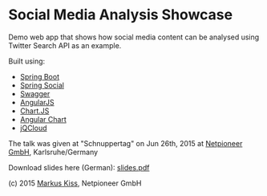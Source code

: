 # Social Media Analysis Showcase

Demo web app that shows how social media content can be analysed using Twitter Search API as an example.

Built using:
* <a href="http://projects.spring.io/spring-boot">Spring Boot</a>
* <a href="http://projects.spring.io/spring-social">Spring Social</a>
* <a href="http://swagger.io">Swagger</a></li>
* <a href="http://www.angularjs.org">AngularJS</a></li>
* <a href="http://www.chartjs.org">Chart.JS</a></li>
* <a href="http://jtblin.github.io/angular-chart.js">Angular Chart</a>
* <a href="http://mistic100.github.io/jQCloud">jQCloud</a></li>

The talk was given at "Schnuppertag" on Jun 26th, 2015 at <a href="http://www.netpioneer.de">Netpioneer GmbH</a>, Karlsruhe/Germany

Download slides here (German): <a href="http://www.markus-kiss.net/talks/was-tut-sich-im-netz/slides.pdf">slides.pdf</a>

(c) 2015 <a href="http://www.markus-kiss.net">Markus Kiss</a>, Netpioneer GmbH
